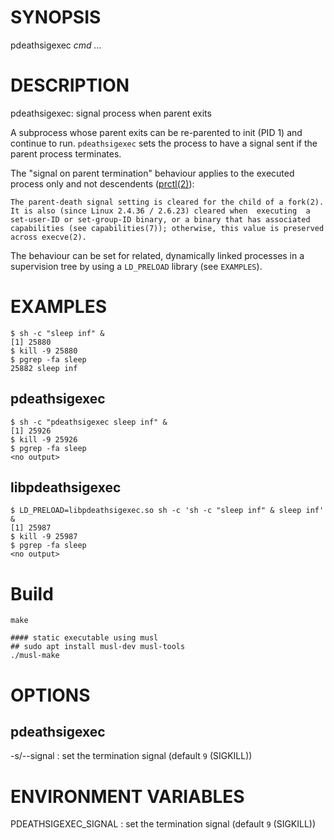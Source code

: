 # SYNOPSIS

pdeathsigexec *cmd* *...*

# DESCRIPTION

pdeathsigexec: signal process when parent exits

A subprocess whose parent exits can be re-parented to init (PID 1) and
continue to run. `pdeathsigexec` sets the process to have a signal sent
if the parent process terminates.

The "signal on parent termination" behaviour applies
to the executed process only and not descendents
([prctl(2)](https://man7.org/linux/man-pages/man2/prctl.2.html)):

```
The parent-death signal setting is cleared for the child of a fork(2).
It is also (since Linux 2.4.36 / 2.6.23) cleared when  executing  a
set-user-ID or set-group-ID binary, or a binary that has associated
capabilities (see capabilities(7)); otherwise, this value is preserved
across execve(2).
```

The behaviour can be set for related, dynamically linked processes in
a supervision tree by using a `LD_PRELOAD` library (see `EXAMPLES`).

# EXAMPLES

```
$ sh -c "sleep inf" &
[1] 25880
$ kill -9 25880
$ pgrep -fa sleep
25882 sleep inf
```

## pdeathsigexec

```
$ sh -c "pdeathsigexec sleep inf" &
[1] 25926
$ kill -9 25926
$ pgrep -fa sleep
<no output>
```

## libpdeathsigexec

```
$ LD_PRELOAD=libpdeathsigexec.so sh -c 'sh -c "sleep inf" & sleep inf' &
[1] 25987
$ kill -9 25987
$ pgrep -fa sleep
<no output>
```

# Build

```
make

#### static executable using musl
## sudo apt install musl-dev musl-tools
./musl-make
```

# OPTIONS

## pdeathsigexec

-s/--signal
: set the termination signal (default `9` (SIGKILL))

# ENVIRONMENT VARIABLES

PDEATHSIGEXEC_SIGNAL
: set the termination signal (default `9` (SIGKILL))
